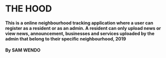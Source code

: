# THE HOOD
#### This is a online neighbourhood tracking application where a user can register as a resident or as an admin. A resident can only upload news or view news, announcement, businesses and services uploaded by the admin that belong to their specific neighbourhood, 2019

#### By **SAM WENDO**